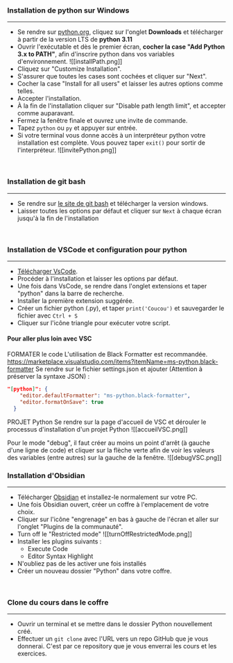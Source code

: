 ### Installation de python sur Windows
___

- Se rendre sur [python.org](https://www.python.org), cliquez sur l'onglet **Downloads** et télécharger à partir de la version LTS de **python 3.11**
- Ouvrir l'exécutable et dès le premier écran, **cocher la case "Add Python 3.x to PATH"**, afin d'inscrire python dans vos variables d'environnement.
  ![[installPath.png]]
- Cliquez sur "Customize Installation".
- S'assurer que toutes les cases sont cochées et cliquer sur "Next".
- Cocher la case "Install for all users" et laisser les autres options comme telles.
- Accepter l'installation.
- À la fin de l'installation cliquer sur "Disable path length limit", et accepter comme auparavant.
- Fermez la fenêtre finale et ouvrez une invite de commande.
- Tapez `python` ou `py` et appuyer sur entrée.
- Si votre terminal vous donne accès à un interpréteur python votre installation est complète. Vous pouvez taper `exit()` pour sortir de l'interpréteur.
![[invitePython.png]]

<br>

### Installation de git bash
___

- Se rendre sur [le site de git bash](https://git-scm.com/downloads) et télécharger la version windows.
- Laisser toutes les options par défaut et cliquer sur `Next` à chaque écran jusqu'à la fin de l'installation

<br>

### Installation de VSCode et configuration pour python
___

- [Télécharger VsCode](https://code.visualstudio.com).
- Procéder à l'installation et laisser les options par défaut.
- Une fois dans VsCode, se rendre dans l'onglet extensions et taper "python" dans la barre de recherche.
- Installer la première extension suggérée.
- Créer un fichier python (.py), et taper `print('Coucou')` et sauvegarder le fichier avec `Ctrl + S`
- Cliquer sur l'icône triangle pour exécuter votre script.

#### Pour aller plus loin avec VSC
FORMATER le code
L'utilisation de Black Formatter est recommandée.
https://marketplace.visualstudio.com/items?itemName=ms-python.black-formatter
Se rendre sur le fichier settings.json et ajouter (Attention à préserver la syntaxe JSON) :
```json
"[python]": {
    "editor.defaultFormatter": "ms-python.black-formatter",
    "editor.formatOnSave": true
  }
```

PROJET Python
Se rendre sur la page d'accueil de VSC et dérouler le processus d'installation d'un projet Python
  ![[accueilVSC.png]]

Pour le mode "debug", il faut créer au moins un point d'arrêt (à gauche d'une ligne de code) et cliquer sur la flèche verte afin de voir les valeurs des variables (entre autres) sur la gauche de la fenêtre.
  ![[debugVSC.png]]

### Installation d'Obsidian
___

- Télécharger [Obsidian](https://obsidian.md) et installez-le normalement sur votre PC.
- Une fois Obsidian ouvert, créer un coffre à l'emplacement de votre choix.
- Cliquer sur l'icône "engrenage" en bas à gauche de l'écran et aller sur l'onglet "Plugins de la communauté".
- Turn off le "Restricted mode"
  ![[turnOffRestrictedMode.png]]
- Installer les plugins suivants :
  - Execute Code
  - Editor Syntax Highlight
- N'oubliez pas de les activer une fois installés
- Créer un nouveau dossier "Python" dans votre coffre.

<br>

### Clone du cours dans le coffre
___

- Ouvrir un terminal et se mettre dans le dossier Python nouvellement créé.
- Effectuer un `git clone` avec l'URL vers un repo GitHub que je vous donnerai. C'est par ce repository que je vous enverrai les cours et les exercices.
